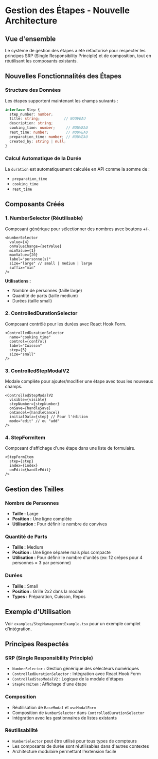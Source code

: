 # Gestion des Étapes - Nouvelle Architecture

## Vue d'ensemble

Le système de gestion des étapes a été refactorisé pour respecter les principes SRP (Single Responsibility Principle) et de composition, tout en réutilisant les composants existants.

## Nouvelles Fonctionnalités des Étapes

### Structure des Données

Les étapes supportent maintenant les champs suivants :

```typescript
interface Step {
  step_number: number;
  title: string;           // NOUVEAU
  description: string;
  cooking_time: number;     // NOUVEAU
  rest_time: number;        // NOUVEAU  
  preparation_time: number; // NOUVEAU
  created_by: string | null;
}
```

### Calcul Automatique de la Durée

La `duration` est automatiquement calculée en API comme la somme de :
- `preparation_time`
- `cooking_time` 
- `rest_time`

## Composants Créés

### 1. NumberSelector (Réutilisable)

Composant générique pour sélectionner des nombres avec boutons +/-.

```tsx
<NumberSelector
  value={4}
  onValueChange={setValue}
  minValue={1}
  maxValue={20}
  label="personne(s)"
  size="large" // small | medium | large
  suffix="min"
/>
```

**Utilisations :**
- Nombre de personnes (taille large)
- Quantité de parts (taille medium)
- Durées (taille small)

### 2. ControlledDurationSelector

Composant contrôlé pour les durées avec React Hook Form.

```tsx
<ControlledDurationSelector
  name="cooking_time"
  control={control}
  label="Cuisson"
  step={5}
  size="small"
/>
```

### 3. ControlledStepModalV2

Modale complète pour ajouter/modifier une étape avec tous les nouveaux champs.

```tsx
<ControlledStepModalV2
  visible={visible}
  stepNumber={stepNumber}
  onSave={handleSave}
  onCancel={handleCancel}
  initialData={step} // Pour l'édition
  mode="edit" // ou "add"
/>
```

### 4. StepFormItem

Composant d'affichage d'une étape dans une liste de formulaire.

```tsx
<StepFormItem
  step={step}
  index={index}
  onEdit={handleEdit}
/>
```

## Gestion des Tailles

### Nombre de Personnes
- **Taille :** Large
- **Position :** Une ligne complète
- **Utilisation :** Pour définir le nombre de convives

### Quantité de Parts
- **Taille :** Medium  
- **Position :** Une ligne séparée mais plus compacte
- **Utilisation :** Pour définir le nombre d'unités (ex: 12 crêpes pour 4 personnes = 3 par personne)

### Durées
- **Taille :** Small
- **Position :** Grille 2x2 dans la modale
- **Types :** Préparation, Cuisson, Repos

## Exemple d'Utilisation

Voir `examples/StepManagementExample.tsx` pour un exemple complet d'intégration.

## Principes Respectés

### SRP (Single Responsibility Principle)
- `NumberSelector` : Gestion générique des sélecteurs numériques
- `ControlledDurationSelector` : Intégration avec React Hook Form
- `ControlledStepModalV2` : Logique de la modale d'étapes
- `StepFormItem` : Affichage d'une étape

### Composition
- Réutilisation de `BaseModal` et `useModalForm`
- Composition de `NumberSelector` dans `ControlledDurationSelector`
- Intégration avec les gestionnaires de listes existants

### Réutilisabilité
- `NumberSelector` peut être utilisé pour tous types de compteurs
- Les composants de durée sont réutilisables dans d'autres contextes
- Architecture modulaire permettant l'extension facile
